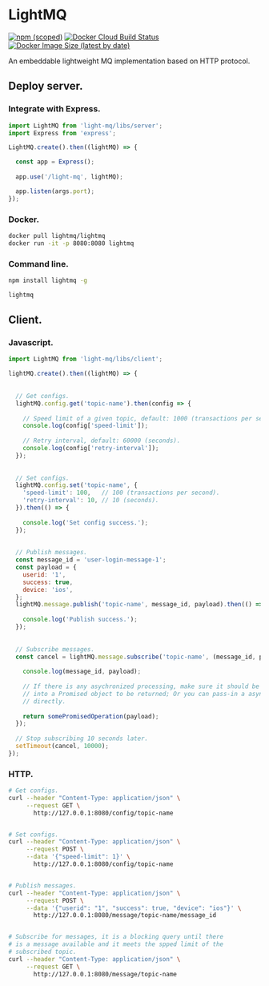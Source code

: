# LightMQ

[![npm (scoped)](https://img.shields.io/npm/v/@aguang/lightmq)](https://www.npmjs.com/package/@aguang/lightmq)
[![Docker Cloud Build Status](https://img.shields.io/docker/cloud/build/lightmq/lightmq)](https://hub.docker.com/r/lightmq/lightmq/builds)
[![Docker Image Size (latest by date)](https://img.shields.io/docker/image-size/lightmq/lightmq)](https://hub.docker.com/r/lightmq/lightmq)

An embeddable lightweight MQ implementation based on HTTP protocol.

## Deploy server.

### Integrate with Express.

```javascript
import LightMQ from 'light-mq/libs/server';
import Express from 'express';

LightMQ.create().then((lightMQ) => {

  const app = Express();
  
  app.use('/light-mq', lightMQ);

  app.listen(args.port);
});
```

### Docker.

```bash
docker pull lightmq/lightmq
docker run -it -p 8080:8080 lightmq
```

### Command line.

```bash
npm install lightmq -g

lightmq
```

## Client.

### Javascript.

```javascript
import LightMQ from 'light-mq/libs/client';

lightMQ.create().then((lightMQ) => {
  
  
  // Get configs.
  lightMQ.config.get('topic-name').then(config => {
  
    // Speed limit of a given topic, default: 1000 (transactions per second).
    console.log(config['speed-limit']);
    
    // Retry interval, default: 60000 (seconds).
    console.log(config['retry-interval']);
  });
  
  
  // Set configs.
  lightMQ.config.set('topic-name', {
    'speed-limit': 100,   // 100 (transactions per second).
    'retry-interval': 10, // 10 (seconds).
  }).then(() => {
    
    console.log('Set config success.');
  });
  
  
  // Publish messages.
  const message_id = 'user-login-message-1';
  const payload = {
    userid: '1',
    success: true,
    device: 'ios',
  };
  lightMQ.message.publish('topic-name', message_id, payload).then(() => {
    
    console.log('Publish success.');
  });
  
  
  // Subscribe messages.
  const cancel = lightMQ.message.subscribe('topic-name', (message_id, payload) => {
    
    console.log(message_id, payload);
    
    // If there is any asychronized processing, make sure it should be wrapped
    // into a Promised object to be returned; Or you can pass-in a async function
    // directly.
    
    return somePromisedOperation(payload);
  });
  
  // Stop subscribing 10 seconds later.
  setTimeout(cancel, 10000);
});
```

### HTTP.

```bash
# Get configs.
curl --header "Content-Type: application/json" \
     --request GET \
       http://127.0.0.1:8080/config/topic-name


# Set configs.
curl --header "Content-Type: application/json" \
     --request POST \
     --data '{"speed-limit": 1}' \
       http://127.0.0.1:8080/config/topic-name


# Publish messages.
curl --header "Content-Type: application/json" \
     --request POST \
     --data '{"userid": "1", "success": true, "device": "ios"}' \
       http://127.0.0.1:8080/message/topic-name/message_id 


# Subscribe for messages, it is a blocking query until there
# is a message available and it meets the spped limit of the
# subscribed topic.
curl --header "Content-Type: application/json" \
     --request GET \
       http://127.0.0.1:8080/message/topic-name
```